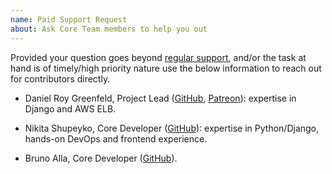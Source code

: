 ```yaml
---
name: Paid Support Request
about: Ask Core Team members to help you out
---
```


Provided your question goes beyond [regular support](https://github.com/cookiecutter/cookiecutter-django/issues/new?template=question.md), and/or the task at hand is of timely/high priority nature use the below information to reach out for contributors directly.

* Daniel Roy Greenfeld, Project Lead ([GitHub](https://github.com/pydanny), [Patreon](https://www.patreon.com/danielroygreenfeld)): expertise in Django and AWS ELB.

* Nikita Shupeyko, Core Developer ([GitHub](https://github.com/webyneter)): expertise in Python/Django, hands-on DevOps and frontend experience.

* Bruno Alla, Core Developer ([GitHub](https://github.com/sponsors/browniebroke)).
